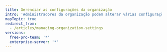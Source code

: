 ```yaml
---
title: Gerenciar as configurações da organização
intro: 'Administradores da organização podem alterar várias configurações, inclusive o nome dos repositórios pertencentes à organização e a associação de proprietários de equipes. Além disso, os administradores da organização podem excluir a organização e todos os repositórios dela.'
mapTopic: true
redirect_from:
  - /articles/managing-organization-settings
versions:
  free-pro-team: '*'
  enterprise-server: '*'
---
```


